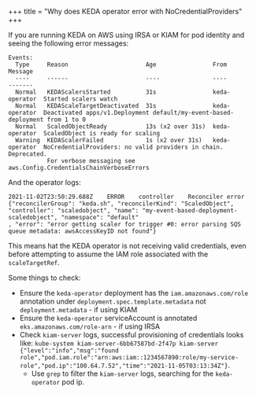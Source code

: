 +++
title = "Why does KEDA operator error with NoCredentialProviders"
+++

If you are running KEDA on AWS using IRSA or KIAM for pod identity and seeing the following error messages:

```
Events:
  Type     Reason                      Age                From           Message
  ----     ------                      ----               ----           -------
  Normal   KEDAScalersStarted          31s                keda-operator  Started scalers watch
  Normal   KEDAScaleTargetDeactivated  31s                keda-operator  Deactivated apps/v1.Deployment default/my-event-based-deployment from 1 to 0
  Normal   ScaledObjectReady           13s (x2 over 31s)  keda-operator  ScaledObject is ready for scaling
  Warning  KEDAScalerFailed            1s (x2 over 31s)   keda-operator  NoCredentialProviders: no valid providers in chain. Deprecated.
           For verbose messaging see aws.Config.CredentialsChainVerboseErrors
```

And the operator logs:

```
2021-11-02T23:50:29.688Z    ERROR    controller    Reconciler error    {"reconcilerGroup": "keda.sh", "reconcilerKind": "ScaledObject", "controller": "scaledobject", "name": "my-event-based-deployment-scaledobject", "namespace": "default"
, "error": "error getting scaler for trigger #0: error parsing SQS queue metadata: awsAccessKeyID not found"}
```

This means hat the KEDA operator is not receiving valid credentials, even before attempting to assume the IAM role associated with the `scaleTargetRef`.

Some things to check:

- Ensure the `keda-operator` deployment has the `iam.amazonaws.com/role` annotation under `deployment.spec.template.metadata` not `deployment.metadata` - if using KIAM
- Ensure the `keda-operator` serviceAccount is annotated `eks.amazonaws.com/role-arn` - if using IRSA
- Check `kiam-server` logs, successful provisioning of credentials looks like:
`kube-system kiam-server-6bb67587bd-2f47p kiam-server {"level":"info","msg":"found role","pod.iam.role":"arn:aws:iam::1234567890:role/my-service-role","pod.ip":"100.64.7.52","time":"2021-11-05T03:13:34Z"}`.
  - Use `grep` to filter the `kiam-server` logs, searching for the `keda-operator` pod ip.

